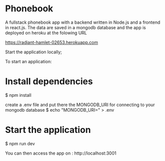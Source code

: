 # Phonebook
A fullstack phonebook app with a backend written in Node.js and a frontend in react.js. The data are saved in a mongodb database and the app is deployed on heroku at the folowing URL

https://radiant-hamlet-02653.herokuapp.com

Start the application locally;

To start an application:

# Install dependencies
$ npm install

create a .env file and put there the MONGODB_URI for connecting to your mongodb database
$ echo "MONGODB_URI=<YOUR-MONGODB-URI>" > .env

# Start the application
$ npm run dev
  
You can then access the app on : http://localhost:3001
